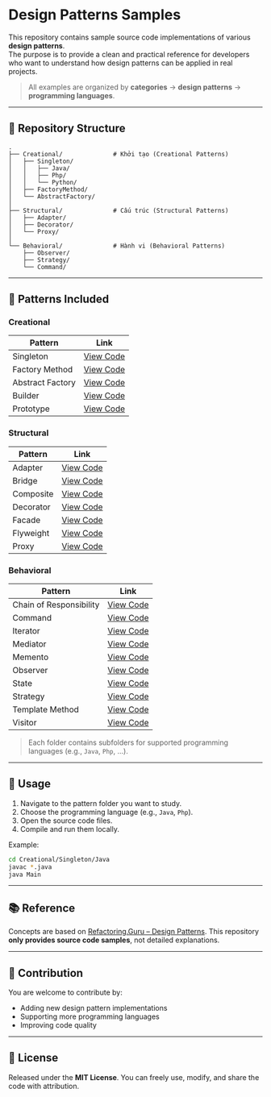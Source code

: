# Design Patterns Samples

This repository contains sample source code implementations of various **design patterns**.  
The purpose is to provide a clean and practical reference for developers who want to understand how design patterns can be applied in real projects.

> All examples are organized by **categories** → **design patterns** → **programming languages**.

---

## 📂 Repository Structure

```
.
├── Creational/              # Khởi tạo (Creational Patterns)
│   ├── Singleton/
│   │   ├── Java/
│   │   ├── Php/
│   │   └── Python/
│   ├── FactoryMethod/
│   └── AbstractFactory/
│
├── Structural/              # Cấu trúc (Structural Patterns)
│   ├── Adapter/
│   ├── Decorator/
│   └── Proxy/
│
└── Behavioral/              # Hành vi (Behavioral Patterns)
    ├── Observer/
    ├── Strategy/
    └── Command/
````
---

## 📖 Patterns Included

### Creational
| Pattern | Link |
|---------|------|
| Singleton | [View Code](./Creational/Singleton) |
| Factory Method | [View Code](./Creational/FactoryMethod) |
| Abstract Factory | [View Code](./Creational/AbstractFactory) |
| Builder | [View Code](./Creational/Builder) |
| Prototype | [View Code](./Creational/Prototype) |

### Structural
| Pattern | Link |
|---------|------|
| Adapter | [View Code](./Structural/Adapter) |
| Bridge | [View Code](./Structural/Bridge) |
| Composite | [View Code](./Structural/Composite) |
| Decorator | [View Code](./Structural/Decorator) |
| Facade | [View Code](./Structural/Facade) |
| Flyweight | [View Code](./Structural/Flyweight) |
| Proxy | [View Code](./Structural/Proxy) |

### Behavioral
| Pattern | Link |
|---------|------|
| Chain of Responsibility | [View Code](./Behavioral/ChainOfResponsibility) |
| Command | [View Code](./Behavioral/Command) |
| Iterator | [View Code](./Behavioral/Iterator) |
| Mediator | [View Code](./Behavioral/Mediator) |
| Memento | [View Code](./Behavioral/Memento) |
| Observer | [View Code](./Behavioral/Observer) |
| State | [View Code](./Behavioral/State) |
| Strategy | [View Code](./Behavioral/Strategy) |
| Template Method | [View Code](./Behavioral/TemplateMethod) |
| Visitor | [View Code](./Behavioral/Visitor) |

> Each folder contains subfolders for supported programming languages (e.g., `Java`, `Php`, ...).  

---

## 🚀 Usage

1. Navigate to the pattern folder you want to study.  
2. Choose the programming language (e.g., `Java`, `Php`).  
3. Open the source code files.  
4. Compile and run them locally.

Example:

```bash
cd Creational/Singleton/Java
javac *.java
java Main
````

---

## 📚 Reference

Concepts are based on [Refactoring.Guru – Design Patterns](https://refactoring.guru/design-patterns).
This repository **only provides source code samples**, not detailed explanations.

---

## 🤝 Contribution

You are welcome to contribute by:

* Adding new design pattern implementations
* Supporting more programming languages
* Improving code quality

---

## 📜 License

Released under the **MIT License**.
You can freely use, modify, and share the code with attribution.
